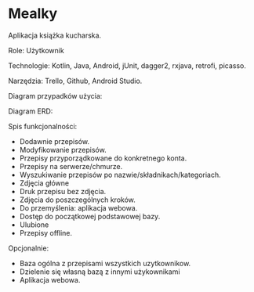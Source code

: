 # Mealky

Aplikacja książka kucharska.

Role:
Użytkownik

Technologie:
Kotlin, Java, Android, jUnit, dagger2, rxjava, retrofi, picasso.

Narzędzia:
Trello, Github, Android Studio.

Diagram przypadków użycia:

Diagram ERD:

Spis funkcjonalności:
- Dodawnie przepisów.
- Modyfikowanie przepisów.
- Przepisy przyporządkowane do konkretnego konta.
- Przepisy na serwerze/chmurze.
- Wyszukiwanie przepisów po nazwie/składnikach/kategoriach.
- Zdjęcia główne
- Druk przepisu bez zdjęcia. 
- Zdjęcia do poszczególnych kroków.
- Do przemyślenia: aplikacja webowa.
- Dostęp do początkowej podstawowej bazy. 
- Ulubione
- Przepisy offline.

Opcjonalnie:
- Baza ogólna z przepisami wszystkich uzytkownikow.
- Dzielenie się własną bazą z innymi użykownikami
- Aplikacja webowa.

